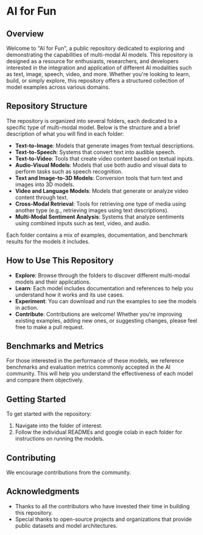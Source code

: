# AI for Fun

## Overview
Welcome to "AI for Fun", a public repository dedicated to exploring and demonstrating the capabilities of multi-modal AI models. This repository is designed as a resource for enthusiasts, researchers, and developers interested in the integration and application of different AI modalities such as text, image, speech, video, and more. Whether you're looking to learn, build, or simply explore, this repository offers a structured collection of model examples across various domains.

## Repository Structure
The repository is organized into several folders, each dedicated to a specific type of multi-modal model. Below is the structure and a brief description of what you will find in each folder:

- **Text-to-Image**: Models that generate images from textual descriptions.
- **Text-to-Speech**: Systems that convert text into audible speech.
- **Text-to-Video**: Tools that create video content based on textual inputs.
- **Audio-Visual Models**: Models that use both audio and visual data to perform tasks such as speech recognition.
- **Text and Image-to-3D Models**: Conversion tools that turn text and images into 3D models.
- **Video and Language Models**: Models that generate or analyze video content through text.
- **Cross-Modal Retrieval**: Tools for retrieving one type of media using another type (e.g., retrieving images using text descriptions).
- **Multi-Modal Sentiment Analysis**: Systems that analyze sentiments using combined inputs such as text, video, and audio.

Each folder contains a mix of examples, documentation, and benchmark results for the models it includes.

## How to Use This Repository
- **Explore**: Browse through the folders to discover different multi-modal models and their applications.
- **Learn**: Each model includes documentation and references to help you understand how it works and its use cases.
- **Experiment**: You can download and run the examples to see the models in action.
- **Contribute**: Contributions are welcome! Whether you're improving existing examples, adding new ones, or suggesting changes, please feel free to make a pull request.

## Benchmarks and Metrics
For those interested in the performance of these models, we reference benchmarks and evaluation metrics commonly accepted in the AI community. This will help you understand the effectiveness of each model and compare them objectively.

## Getting Started
To get started with the repository:
1. Navigate into the folder of interest.
2. Follow the individual READMEs and google colab in each folder for instructions on running the models.

## Contributing
We encourage contributions from the community. 


## Acknowledgments
- Thanks to all the contributors who have invested their time in building this repository.
- Special thanks to open-source projects and organizations that provide public datasets and model architectures.



